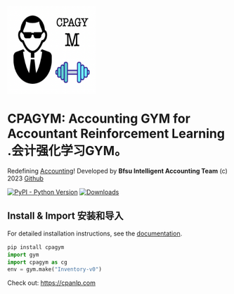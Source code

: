 
<a href="https://pypi.org/project/cpagym/">
<img src="https://raw.githubusercontent.com/accounting-intelligent-ai/cpagym/main/cpagym.png" width = "200" height = "200" alt="logo" align=center />
</a>

# CPAGYM: Accounting GYM for Accountant Reinforcement Learning .会计强化学习GYM。

Redefining [Accounting](https://cpanlp.com/)!
Developed by **Bfsu Intelligent Accounting Team** (c) 2023
[Github](https://github.com/accounting-intelligent-ai/cpagym)

[![PyPI - Python Version](https://img.shields.io/static/v1?label=pypi&message=v0.0.12&color=blue)](https://pypi.org/project/cpanlp/)
[![Downloads](https://static.pepy.tech/badge/cpagym/week)](https://pepy.tech/project/cpagym)

## Install & Import 安装和导入
For detailed installation instructions, see the
[documentation](https://cpanlp.com/documentation).
```python
pip install cpagym
import gym
import cpagym as cg 
env = gym.make("Inventory-v0")
```


Check out: https://cpanlp.com